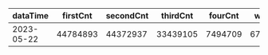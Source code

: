 |dataTime|firstCnt|secondCnt|thirdCnt|fourCnt|winCnt|vrate|wrate|
|-|-|-|-|-|-|-|-|
|2023-05-22|44784893|44372937|33439105|7494709|6710814|0%|0%|